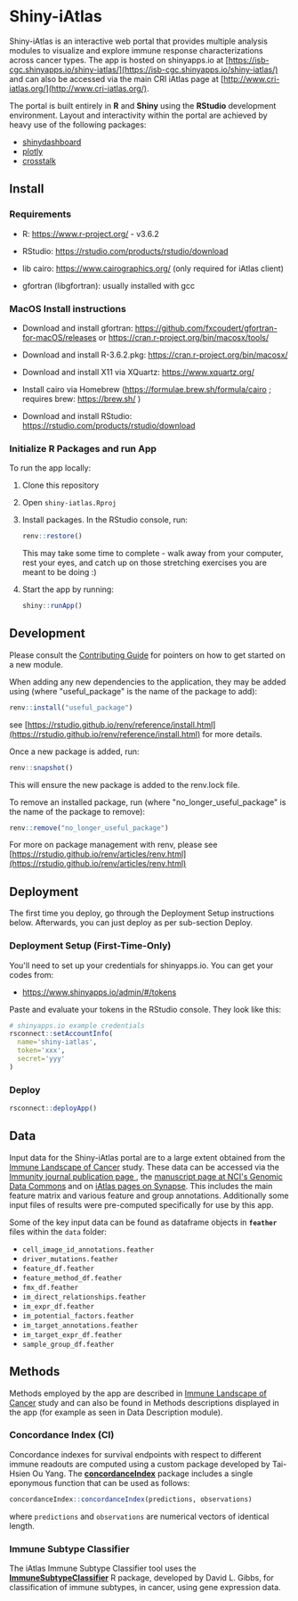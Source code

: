 # Shiny-iAtlas

Shiny-iAtlas is an interactive web portal that provides multiple analysis modules to visualize and explore immune response characterizations across cancer types. The app is hosted on shinyapps.io at [https://isb-cgc.shinyapps.io/shiny-iatlas/](https://isb-cgc.shinyapps.io/shiny-iatlas/) and can also be accessed via the main CRI iAtlas page at [http://www.cri-iatlas.org/](http://www.cri-iatlas.org/).

The portal is built entirely in **R** and **Shiny** using the **RStudio** development environment. Layout and interactivity within the portal are achieved by heavy use of the following packages:

- [shinydashboard](https://rstudio.github.io/shinydashboard/)
- [plotly](https://plot.ly/r/)
- [crosstalk](https://rstudio.github.io/crosstalk/)

## Install

### Requirements

- R: https://www.r-project.org/ - v3.6.2

- RStudio: https://rstudio.com/products/rstudio/download

- lib cairo: https://www.cairographics.org/ (only required for iAtlas client)

- gfortran (libgfortran): usually installed with gcc

### MacOS Install instructions

- Download and install gfortran: https://github.com/fxcoudert/gfortran-for-macOS/releases
or https://cran.r-project.org/bin/macosx/tools/

- Download and install R-3.6.2.pkg: https://cran.r-project.org/bin/macosx/

- Download and install X11 via XQuartz: https://www.xquartz.org/

- Install cairo via Homebrew (https://formulae.brew.sh/formula/cairo ; requires brew: https://brew.sh/ )

- Download and install RStudio: https://rstudio.com/products/rstudio/download

### Initialize R Packages and run App

To run the app locally:

1. Clone this repository

1. Open `shiny-iatlas.Rproj`

1. Install packages. In the RStudio console, run:

   ```R
   renv::restore()
   ```

   This may take some time to complete - walk away from your computer, rest your eyes, and catch up on those stretching exercises you are meant to be doing :)

1. Start the app by running:

   ```R
   shiny::runApp()
   ```

## Development

Please consult the [Contributing Guide](https://github.com/CRI-iAtlas/shiny-iatlas/blob/develop/CONTRIBUTING.md) for pointers on how to get started on a new module.

When adding any new dependencies to the application, they may be added using (where "useful_package" is the name of the package to add):

```R
renv::install("useful_package")
```

see [https://rstudio.github.io/renv/reference/install.html](https://rstudio.github.io/renv/reference/install.html) for more details.

Once a new package is added, run:

```R
renv::snapshot()
```

This will ensure the new package is added to the renv.lock file.

To remove an installed package, run (where "no_longer_useful_package" is the name of the package to remove):

```R
renv::remove("no_longer_useful_package")
```

For more on package management with renv, please see [https://rstudio.github.io/renv/articles/renv.html](https://rstudio.github.io/renv/articles/renv.html)

## Deployment

The first time you deploy, go through the Deployment Setup instructions below. Afterwards, you can just deploy as per sub-section Deploy.

### Deployment Setup (First-Time-Only)

You'll need to set up your credentials for shinyapps.io. You can get your codes from:

- https://www.shinyapps.io/admin/#/tokens

Paste and evaluate your tokens in the RStudio console. They look like this:

```R
# shinyapps.io example credentials
rsconnect::setAccountInfo(
  name='shiny-iatlas',
  token='xxx',
  secret='yyy'
)
```


### Deploy

```R
rsconnect::deployApp()
```

## Data

Input data for the Shiny-iAtlas portal are to a large extent obtained from the [Immune Landscape of Cancer](https://www.cell.com/immunity/abstract/S1074-7613(18)30121-3) study. These data can be accessed via the [Immunity journal publication page ](https://www.cell.com/immunity/abstract/S1074-7613(18)30121-3), the [manuscript page at NCI's Genomic Data Commons](https://gdc.cancer.gov/about-data/publications/panimmune) and on [iAtlas pages on Synapse](https://www.synapse.org/#!Synapse:syn21247064). This includes the main feature matrix and various feature and group annotations.  Additionally some input files of results were pre-computed specifically for use by this app.

Some of the key input data can be found as dataframe objects in **`feather`** files within the `data` folder:

- `cell_image_id_annotations.feather`
- `driver_mutations.feather`
- `feature_df.feather`
- `feature_method_df.feather`
- `fmx_df.feather`
- `im_direct_relationships.feather`
- `im_expr_df.feather`
- `im_potential_factors.feather`
- `im_target_annotations.feather`
- `im_target_expr_df.feather`
- `sample_group_df.feather`

## Methods

Methods employed by the app are described in [Immune Landscape of Cancer](https://www.cell.com/immunity/abstract/S1074-7613(18)30121-3) study and can also be found in Methods descriptions displayed in the app (for example as seen in Data Description module).

### Concordance Index (CI)

Concordance indexes for survival endpoints with respect to different immune readouts are computed using a custom package developed by Tai-Hsien Ou Yang. The **[concordanceIndex](https://github.com/th86/concordanceIndex)** package includes a single eponymous function that can be used as follows:

```R
concordanceIndex::concordanceIndex(predictions, observations)
```

where `predictions` and `observations` are numerical vectors of identical length.

### Immune Subtype Classifier

The iAtlas Immune Subtype Classifier tool uses the **[ImmuneSubtypeClassifier](https://github.com/CRI-iAtlas/ImmuneSubtypeClassifier)** R package, developed by David L. Gibbs, for classification of immune subtypes, in cancer, using gene expression data.
